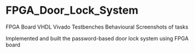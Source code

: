 # FPGA_Door_Lock_System
FPGA Board
VHDL 
Vivado
Testbenches
Behavioural 
Screenshots of tasks

Implemented and built the password-based door lock system using FPGA board

